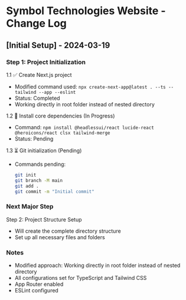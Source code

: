 # Symbol Technologies Website - Change Log

## [Initial Setup] - 2024-03-19

### Step 1: Project Initialization
1.1 ✅ Create Next.js project
- Modified command used: `npx create-next-app@latest . --ts --tailwind --app --eslint`
- Status: Completed
- Working directly in root folder instead of nested directory

1.2 🔄 Install core dependencies (In Progress)
- Command: `npm install @headlessui/react lucide-react @heroicons/react clsx tailwind-merge`
- Status: Pending

1.3 ⏳ Git initialization (Pending)
- Commands pending:
  ```bash
  git init
  git branch -M main
  git add .
  git commit -m "Initial commit"
  ```

### Next Major Step
Step 2: Project Structure Setup
- Will create the complete directory structure
- Set up all necessary files and folders

### Notes
- Modified approach: Working directly in root folder instead of nested directory
- All configurations set for TypeScript and Tailwind CSS
- App Router enabled
- ESLint configured
